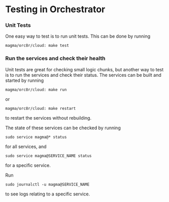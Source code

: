 # Testing in Orchestrator
### Unit Tests
One easy way to test is to run unit tests. This can be done by running
```
magma/orc8r/cloud: make test
```

### Run the services and check their health
Unit tests are great for checking small logic chunks, 
but another way to test is to run the services and check their status.
The services can be built and started by running
```
magma/orc8r/cloud: make run
```
or 
```
magma/orc8r/cloud: make restart
```
to restart the services without rebuilding.

The state of these services can be checked by running
```
sudo service magma@* status
```
for all services, and
```
sudo service magma@SERVICE_NAME status
```
for a specific service.

Run 
```
sudo journalctl -u magma@SERVICE_NAME
```
to see logs relating to a specific service.